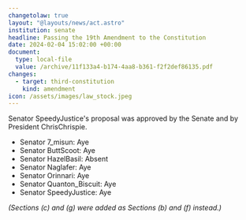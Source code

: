 ```yaml
---
changetolaw: true
layout: "@layouts/news/act.astro"
institution: senate
headline: Passing the 19th Amendment to the Constitution
date: 2024-02-04 15:02:00 +00:00
document:
  type: local-file
  value: /archive/11f133a4-b174-4aa8-b361-f2f2def86135.pdf
changes:
  - target: third-constitution
    kind: amendment
icon: /assets/images/law_stock.jpeg
---
```

Senator SpeedyJustice's proposal was approved by the Senate and by President ChrisChrispie.<!--more-->

* Senator 7_misun: Aye
* Senator ButtScoot: Aye
* Senator HazelBasil: Absent
* Senator Naglafer: Aye
* Senator Orinnari: Aye
* Senator Quanton_Biscuit: Aye
* Senator SpeedyJustice: Aye

*(Sections (c) and (g) were added as Sections (b) and (f) instead.)*

